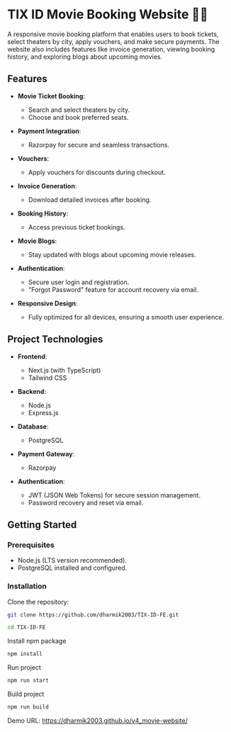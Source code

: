 # TIX ID Movie Booking Website 🎥🍿

A responsive movie booking platform that enables users to book tickets, select theaters by city, apply vouchers, and make secure payments. The website also includes features like invoice generation, viewing booking history, and exploring blogs about upcoming movies.

## Features

- **Movie Ticket Booking**:  
  - Search and select theaters by city.  
  - Choose and book preferred seats.  

- **Payment Integration**:  
  - Razorpay for secure and seamless transactions.  

- **Vouchers**:  
  - Apply vouchers for discounts during checkout.  

- **Invoice Generation**:  
  - Download detailed invoices after booking.  

- **Booking History**:  
  - Access previous ticket bookings.  

- **Movie Blogs**:  
  - Stay updated with blogs about upcoming movie releases.  

- **Authentication**:  
  - Secure user login and registration.  
  - "Forgot Password" feature for account recovery via email.  

- **Responsive Design**:  
  - Fully optimized for all devices, ensuring a smooth user experience.  

## Project Technologies

- **Frontend**:  
  - Next.js (with TypeScript)  
  - Tailwind CSS  

- **Backend**:  
  - Node.js  
  - Express.js  

- **Database**:  
  - PostgreSQL  

- **Payment Gateway**:  
  - Razorpay  

- **Authentication**:  
  - JWT (JSON Web Tokens) for secure session management.  
  - Password recovery and reset via email.  

## Getting Started

### Prerequisites

- Node.js (LTS version recommended).  
- PostgreSQL installed and configured.

### Installation

Clone the repository:

```bash
git clone https://github.com/dharmik2003/TIX-ID-FE.git
```

```bash
cd TIX-ID-FE
```

Install npm package

```bash
npm install
```

Run project

```bash
npm run start
```

Build project 

```bash
npm run build
```

Demo URL: https://dharmik2003.github.io/v4_movie-website/

